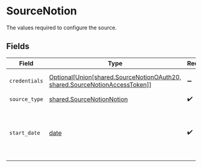 # SourceNotion

The values required to configure the source.


## Fields

| Field                                                                                                                   | Type                                                                                                                    | Required                                                                                                                | Description                                                                                                             | Example                                                                                                                 |
| ----------------------------------------------------------------------------------------------------------------------- | ----------------------------------------------------------------------------------------------------------------------- | ----------------------------------------------------------------------------------------------------------------------- | ----------------------------------------------------------------------------------------------------------------------- | ----------------------------------------------------------------------------------------------------------------------- |
| `credentials`                                                                                                           | [Optional[Union[shared.SourceNotionOAuth20, shared.SourceNotionAccessToken]]](../../models/shared/authenticateusing.md) | :heavy_minus_sign:                                                                                                      | Pick an authentication method.                                                                                          |                                                                                                                         |
| `source_type`                                                                                                           | [shared.SourceNotionNotion](../../models/shared/sourcenotionnotion.md)                                                  | :heavy_check_mark:                                                                                                      | N/A                                                                                                                     |                                                                                                                         |
| `start_date`                                                                                                            | [date](https://docs.python.org/3/library/datetime.html#date-objects)                                                    | :heavy_check_mark:                                                                                                      | UTC date and time in the format 2017-01-25T00:00:00.000Z. Any data before this date will not be replicated.             | 2020-11-16T00:00:00.000Z                                                                                                |